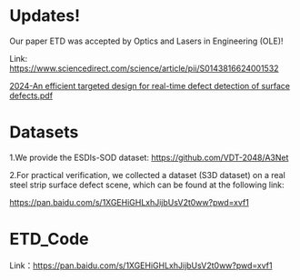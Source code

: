 # Updates!
Our paper ETD was accepted by Optics and Lasers in Engineering (OLE)! 

Link: https://www.sciencedirect.com/science/article/pii/S0143816624001532

[2024-An efficient targeted design for real-time defect detection of surface defects.pdf](https://github.com/VDT-2048/ETD/files/14732075/2024-An.efficient.targeted.design.for.real-time.defect.detection.of.surface.defects.pdf)


# Datasets
1.We provide the ESDIs-SOD dataset: 
https://github.com/VDT-2048/A3Net


2.For practical verification, we collected a dataset (S3D dataset) on a real steel strip surface defect scene, which can be found at the following link:

https://pan.baidu.com/s/1XGEHiGHLxhJijbUsV2t0ww?pwd=xvf1 


# ETD_Code
Link：https://pan.baidu.com/s/1XGEHiGHLxhJijbUsV2t0ww?pwd=xvf1 
